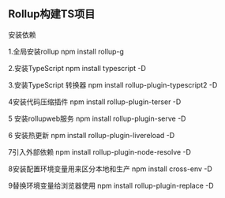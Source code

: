 ## Rollup构建TS项目

安装依赖

1.全局安装rollup npm install rollup-g

2.安装TypeScript   npm install typescript -D

3.安装TypeScript 转换器 npm install rollup-plugin-typescript2 -D

4安装代码压缩插件 npm install rollup-plugin-terser -D

5 安装rollupweb服务 npm install rollup-plugin-serve -D

6 安装热更新 npm install rollup-plugin-livereload -D

7引入外部依赖 npm install rollup-plugin-node-resolve -D

8安装配置环境变量用来区分本地和生产  npm install cross-env -D

9替换环境变量给浏览器使用 npm install rollup-plugin-replace -D